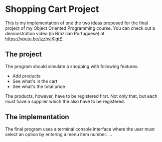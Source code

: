 # Shopping Cart Project
This is my implementation of one the two ideas proposed for the final project of my Object Oriented Programming course. You can check out a demonstration video (in Brazilian Portuguese) at https://youtu.be/jzzhvjKlgtE.

## The project
The program should simulate a shopping with following features:
- Add products
- See what's in the cart
- See what's the total price

The products, however, have to be registered first. Not only that, but each must have a supplier which the also have to be registered.

## The implementation
The final program uses a terminal console interface where the user must select an option by entering a menu item number.
…
